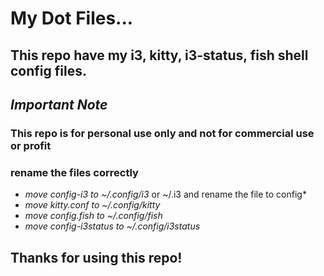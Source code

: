# My Dot Files...

## This repo have my i3, kitty, i3-status, fish shell config files.

## _Important Note_

### This repo is for personal use only and not for commercial use or profit

### rename the files correctly

- _move config-i3 to ~/.config/i3_ or ~/.i3 and rename the file to config\*
- _move kitty.conf to ~/.config/kitty_
- _move config.fish to ~/.config/fish_
- _move config-i3status to ~/.config/i3status_

## Thanks for using this repo!
